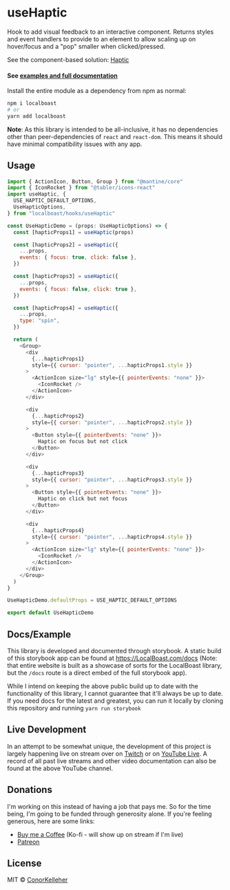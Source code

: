 <!--- Autogenerated Readme. Do not edit. Edit the templates or config files instead. --->
<h1>useHaptic</h1>
Hook to add visual feedback to an interactive component. Returns styles and event handlers to provide to an element to allow scaling up on hover/focus and a "pop" smaller when clicked/pressed.
<br>

See the component-based solution: [Haptic](https://github.com/conorkelleher/localboast/tree/main/src/components/Haptic)<br><h4>See [examples and full documentation](https://localboast.com/docs?path=/docs/hooks-usehaptic--docs)</h4>

Install the entire module as a dependency from npm as normal:

```bash
npm i localboast
# or
yarn add localboast
```

**Note**: As this library is intended to be all-inclusive, it has no dependencies other than peer-dependencies of `react` and `react-dom`. This means it should have minimal compatibility issues with any app.

## Usage

```javascript
import { ActionIcon, Button, Group } from "@mantine/core"
import { IconRocket } from "@tabler/icons-react"
import useHaptic, {
  USE_HAPTIC_DEFAULT_OPTIONS,
  UseHapticOptions,
} from "localboast/hooks/useHaptic"

const UseHapticDemo = (props: UseHapticOptions) => {
  const [hapticProps1] = useHaptic(props)

  const [hapticProps2] = useHaptic({
    ...props,
    events: { focus: true, click: false },
  })

  const [hapticProps3] = useHaptic({
    ...props,
    events: { focus: false, click: true },
  })

  const [hapticProps4] = useHaptic({
    ...props,
    type: "spin",
  })

  return (
    <Group>
      <div
        {...hapticProps1}
        style={{ cursor: "pointer", ...hapticProps1.style }}
      >
        <ActionIcon size="lg" style={{ pointerEvents: "none" }}>
          <IconRocket />
        </ActionIcon>
      </div>

      <div
        {...hapticProps2}
        style={{ cursor: "pointer", ...hapticProps2.style }}
      >
        <Button style={{ pointerEvents: "none" }}>
          Haptic on focus but not click
        </Button>
      </div>

      <div
        {...hapticProps3}
        style={{ cursor: "pointer", ...hapticProps3.style }}
      >
        <Button style={{ pointerEvents: "none" }}>
          Haptic on click but not focus
        </Button>
      </div>

      <div
        {...hapticProps4}
        style={{ cursor: "pointer", ...hapticProps4.style }}
      >
        <ActionIcon size="lg" style={{ pointerEvents: "none" }}>
          <IconRocket />
        </ActionIcon>
      </div>
    </Group>
  )
}

UseHapticDemo.defaultProps = USE_HAPTIC_DEFAULT_OPTIONS

export default UseHapticDemo

```
## Docs/Example

This library is developed and documented through storybook.
A static build of this storybook app can be found at https://LocalBoast.com/docs
(Note: that entire website is built as a showcase of sorts for the LocalBoast library, but the `/docs` route is a direct embed of the full storybook app).

While I intend on keeping the above public build up to date with the functionality of this library, I cannot guarantee that it'll always be up to date. If you need docs for the latest and greatest, you can run it locally by cloning this repository and running `yarn run storybook`

## Live Development

In an attempt to be somewhat unique, the development of this project is largely happening live on stream over on [Twitch](https://twitch.tv/localboast) or on [YouTube Live](http://youtube.com/channel/UCt-IaL4qQsOU6_rbS7zky1Q/live). A record of all past live streams and other video documentation can also be found at the above YouTube channel.

## Donations

I'm working on this instead of having a job that pays me. So for the time being, I'm going to be funded through generosity alone. If you're feeling generous, here are some links:

- [Buy me a Coffee](https://localboast.com/kofi) (Ko-fi - will show up on stream if I'm live)
- [Patreon](https://localboast.com/patreon)

## License

MIT © [ConorKelleher](https://github/com/ConorKelleher)